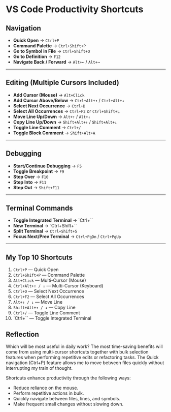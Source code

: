 # VS Code Productivity Shortcuts

## Navigation

- **Quick Open** → `Ctrl+P`
- **Command Palette** → `Ctrl+Shift+P`
- **Go to Symbol in File** → `Ctrl+Shift+O`
- **Go to Definition** → `F12`
- **Navigate Back / Forward** → `Alt+←` / `Alt+→`

---

## Editing (Multiple Cursors Included)

- **Add Cursor (Mouse)** → `Alt+Click`
- **Add Cursor Above/Below** → `Ctrl+Alt+↑` / `Ctrl+Alt+↓`
- **Select Next Occurrence** → `Ctrl+D`
- **Select All Occurrences** → `Ctrl+F2` or `Ctrl+Shift+L`
- **Move Line Up/Down** → `Alt+↑` / `Alt+↓`
- **Copy Line Up/Down** → `Shift+Alt+↑` / `Shift+Alt+↓`
- **Toggle Line Comment** → `Ctrl+/`
- **Toggle Block Comment** → `Shift+Alt+A`

---

## Debugging

- **Start/Continue Debugging** → `F5`
- **Toggle Breakpoint** → `F9`
- **Step Over** → `F10`
- **Step Into** → `F11`
- **Step Out** → `Shift+F11`

---

## Terminal Commands

- **Toggle Integrated Terminal** → `Ctrl+``
- **New Terminal** → `Ctrl+Shift+``
- **Split Terminal** → `Ctrl+Shift+5`
- **Focus Next/Prev Terminal** → `Ctrl+PgDn` / `Ctrl+PgUp`

---

## My Top 10 Shortcuts

1. `Ctrl+P` — Quick Open
2. `Ctrl+Shift+P` — Command Palette
3. `Alt+Click` — Multi-Cursor (Mouse)
4. `Ctrl+Alt+↑ / ↓` — Multi-Cursor (Keyboard)
5. `Ctrl+D` — Select Next Occurrence
6. `Ctrl+F2` — Select All Occurrences
7. `Alt+↑ / ↓` — Move Line
8. `Shift+Alt+↑ / ↓` — Copy Line
9. `Ctrl+/` — Toggle Line Comment
10. `Ctrl+`` — Toggle Integrated Terminal

## Reflection

Which will be most useful in daily work?
The most time-saving benefits will come from using multi-cursor shortcuts together with bulk selection features when performing repetitive edits or refactoring tasks. The Quick navigation (Ctrl+P) feature allows me to move between files quickly without interrupting my train of thought.

Shortcuts enhance productivity through the following ways:

- Reduce reliance on the mouse.
- Perform repetitive actions in bulk.
- Quickly navigate between files, lines, and symbols.
- Make frequent small changes without slowing down.